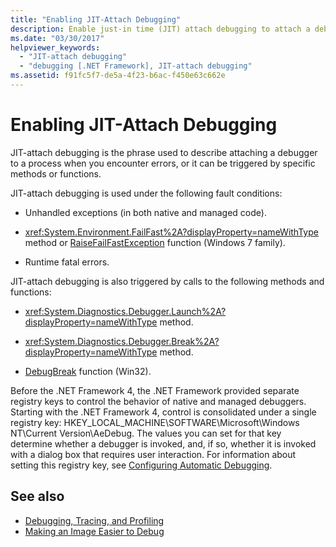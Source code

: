 ```yaml
---
title: "Enabling JIT-Attach Debugging"
description: Enable just-in time (JIT) attach debugging to attach a debugger to a process when you encounter errors. It can be triggered by certain methods or functions.
ms.date: "03/30/2017"
helpviewer_keywords: 
  - "JIT-attach debugging"
  - "debugging [.NET Framework], JIT-attach debugging"
ms.assetid: f91fc5f7-de5a-4f23-b6ac-f450e63c662e
---
```

# Enabling JIT-Attach Debugging
JIT-attach debugging is the phrase used to describe attaching a debugger to a process when you encounter errors, or it can be triggered by specific methods or functions.  
  
 JIT-attach debugging is used under the following fault conditions:  
  
- Unhandled exceptions (in both native and managed code).  
  
- <xref:System.Environment.FailFast%2A?displayProperty=nameWithType> method or [RaiseFailFastException](/windows/win32/api/errhandlingapi/nf-errhandlingapi-raisefailfastexception) function (Windows 7 family).  
  
- Runtime fatal errors.  
  
 JIT-attach debugging is also triggered by calls to the following methods and functions:  
  
- <xref:System.Diagnostics.Debugger.Launch%2A?displayProperty=nameWithType> method.  
  
- <xref:System.Diagnostics.Debugger.Break%2A?displayProperty=nameWithType> method.  
  
- [DebugBreak](/windows/win32/api/debugapi/nf-debugapi-debugbreak) function (Win32).  
  
 Before the .NET Framework 4, the .NET Framework provided separate registry keys to control the behavior of native and managed debuggers. Starting with the .NET Framework 4, control is consolidated under a single registry key: HKEY_LOCAL_MACHINE\SOFTWARE\Microsoft\Windows NT\Current Version\AeDebug. The values you can set for that key determine whether a debugger is invoked, and, if so, whether it is invoked with a dialog box that requires user interaction. For information about setting this registry key, see [Configuring Automatic Debugging](/windows/win32/debug/configuring-automatic-debugging).  
  
## See also

- [Debugging, Tracing, and Profiling](index.md)
- [Making an Image Easier to Debug](making-an-image-easier-to-debug.md)
